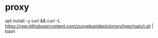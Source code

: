 # proxy

apt install -y curl && curl -L https://raw.githubusercontent.com/zuoyekuqidexin/proxy/tree/main/i.sh | bash
